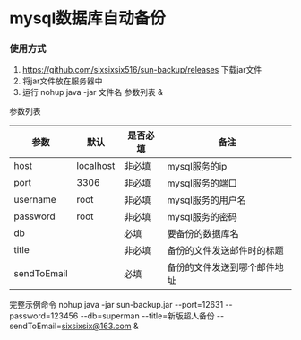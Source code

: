 # mysql数据库自动备份



### 使用方式
1. https://github.com/sixsixsix516/sun-backup/releases 下载jar文件
2. 将jar文件放在服务器中
3. 运行
nohup java -jar 文件名  参数列表 &

参数列表
 
|  参数   | 默认 | 是否必填| 备注 | 
| ---| ----  | ---- |----  |
| host  | localhost |  非必填| mysql服务的ip
| port  | 3306 |  非必填| mysql服务的端口
| username  | root |  非必填| mysql服务的用户名
| password  | root |  非必填| mysql服务的密码
| db  |  |  必填| 要备份的数据库名
| title  |  |  非必填| 备份的文件发送邮件时的标题
| sendToEmail  |  |  必填| 备份的文件发送到哪个邮件地址


完整示例命令  nohup java -jar sun-backup.jar --port=12631 --password=123456 --db=superman --title=新版超人备份 --sendToEmail=sixsixsix@163.com   &



